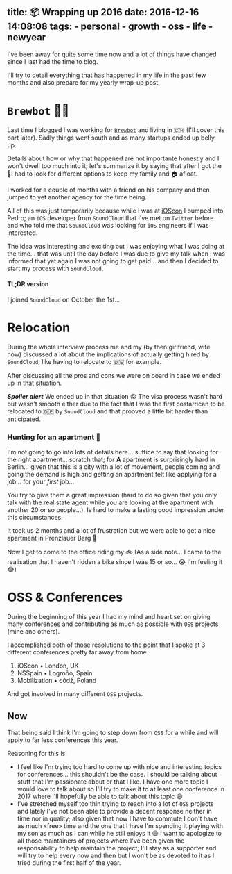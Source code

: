 title: 📦 Wrapping up 2016
date: 2016-12-16 14:08:08
tags:
	- personal
	- growth
	- oss
	- life
	- newyear
---

I've been away for quite some time now and a lot of things have changed since I last had the time to blog.

I'll try to detail everything that has happened in my life in the past few months and also prepare for my yearly wrap-up post.

<!--more-->

# `Brewbot` 🍺🤖
Last time I blogged I was working for [`Brewbot`][brewbot] and living in 🇨🇷 (I'll cover this part later).
Sadly things went south and as many startups ended up belly up…

Details about how or why that happened are not importante honestly and I won't dwell too much into it; let's summarize it by saying that after I got the 👢I had to look for different options to keep my family and 🏠 afloat.

I worked for a couple of months with a friend on his company and then jumped to yet another agency for the time being.

All of this was just temporarily because while I was at [iOScon][ioscon] I bumped into Pedro; an `iOS` developer from `SoundCloud` that I've met on `Twitter` before and who told me that `SoundCloud` was looking for `iOS` engineers if I was interested.

The idea was interesting and exciting but I was enjoying what I was doing at the time… that was until the day before I was due to give my talk when I was informed that yet again I was not going to get paid… and then I decided to start my process with `SoundCloud`.

#### TL;DR version
I joined `SoundCloud` on October the 1st…

# Relocation
During the whole interview process me and my (by then girlfriend, wife now) discussed a lot about the implications of actually getting hired by `SoundCloud`; like having to relocate to 🇩🇪 for example.

After discussing all the pros and cons we were on board in case we ended up in that situation.

__*Spoiler alert*__
We ended up in that situation 😝
The visa process wasn't hard but wasn't smooth either due to the fact that I was the first costarrican to be relocated to 🇩🇪 by `SoundCloud` and that prooved a little bit harder than anticipated.

### Hunting for an apartment 🔫
I'm not going to go into lots of details here… suffice to say that looking for the right apartment… scratch that; for **A** apartment is surprisingly hard in Berlin… given that this is a city with a lot of movement, people coming and going the demand is high and getting an apartment felt like applying for a job… for your _first_ job…

You try to give them a great impression (hard to do so given that you only talk with the real state agent while you are looking at the apartment with another 20 or so people…).
Is hard to make a lasting good impression under this circumstances.

It took us 2 months and a lot of frustration but we were able to get a nice apartment in Prenzlauer Berg 🎉

Now I get to come to the office riding my 🚲 (As a side note… I came to the realisation that I haven't ridden a bike since I was 15 or so… 😭 I'm feeling it 😂)

# OSS & Conferences
During the beginning of this year I had my mind and heart set on giving many conferences and contributing as much as possible with `OSS` projects (mine and others).

I accomplished both of those resolutions to the point that I spoke at 3 different conferences pretty far away from home.

1. iOScon • London, UK
2. NSSpain • Logroño, Spain
3. Mobilization • Łódź, Poland

And got involved in many different `OSS` projects.

## Now
That being said I think I'm going to step down from `OSS` for a while and will apply to far less conferences this year.

Reasoning for this is:

* I feel like I'm trying too hard to come up with nice and interesting topics for conferences… this shouldn't be the case. I should be talking about stuff that I'm passionate about or that I like.
  I have one more topic I would love to talk about so I'll try to make it to at least one conference in 2017 where I'll hopefully be able to talk about this topic 😄
* I've stretched myself too thin trying to reach into a lot of `OSS` projects and lately I've not been able to provide a decent response neither in time nor in quality; also given that now I have to commute I don't have as much «free» time and the one that I have I'm spending it playing with my son as much as I can while he still enjoys it 😄
  I want to apologize to all those maintainers of projects where I've been given the responsability to help maintain the project; I'll stay as a supporter and will try to help every now and then but I won't be as devoted to it as I tried during the first half of the year.



<!--Markdown links references-->

[brewbot]:https://brewbot.io
[ioscon]:https://estebantorr.es/blog/2016/06/03/iOScon-2016/